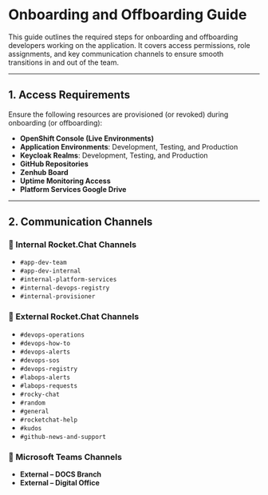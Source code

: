 # Onboarding and Offboarding Guide

This guide outlines the required steps for onboarding and offboarding developers working on the application. It covers access permissions, role assignments, and key communication channels to ensure smooth transitions in and out of the team.

---

## 1. Access Requirements

Ensure the following resources are provisioned (or revoked) during onboarding (or offboarding):

- **OpenShift Console (Live Environments)**
- **Application Environments**: Development, Testing, and Production
- **Keycloak Realms**: Development, Testing, and Production
- **GitHub Repositories**
- **Zenhub Board**
- **Uptime Monitoring Access**
- **Platform Services Google Drive**

---

## 2. Communication Channels

### 🔹 Internal Rocket.Chat Channels

- `#app-dev-team`
- `#app-dev-internal`
- `#internal-platform-services`
- `#internal-devops-registry`
- `#internal-provisioner`

### 🔹 External Rocket.Chat Channels

- `#devops-operations`
- `#devops-how-to`
- `#devops-alerts`
- `#devops-sos`
- `#devops-registry`
- `#labops-alerts`
- `#labops-requests`
- `#rocky-chat`
- `#random`
- `#general`
- `#rocketchat-help`
- `#kudos`
- `#github-news-and-support`

### 🔹 Microsoft Teams Channels

- **External – DOCS Branch**
- **External – Digital Office**
